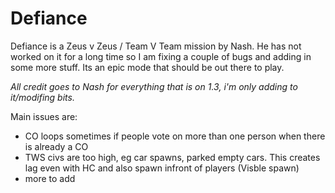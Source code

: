 # Defiance
Defiance is a Zeus v Zeus / Team V Team mission by Nash. He has not worked on it for a long time so I am fixing a couple of bugs and adding in some more stuff. Its an epic mode that should be out there to play. 

*All credit goes to Nash for everything that is on 1.3, i'm only adding to it/modifing bits.*

Main issues are:
- CO loops sometimes if people vote on more than one person when there is already a CO
- TWS civs are too high, eg car spawns, parked empty cars. This creates lag even with HC and also spawn infront of players (Visble spawn)
- more to add
